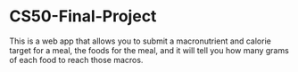 # CS50-Final-Project
This is a web app that allows you to submit a macronutrient and calorie target for a meal, the foods for the meal, and it will tell you how many grams of each food to reach those macros.
